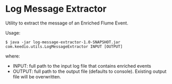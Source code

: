 # Log Message Extractor

Utility to extract the message of an Enriched Flume Event.

Usage:
```shell-session
$ java -jar log-message-extractor-1.0-SNAPSHOT.jar com.keedio.utils.LogMessageExtractor INPUT [OUTPUT]
```
where:
- INPUT: full path to the input log file that contains enriched events
- OUTPUT: full path to the output file (defaults to console). Existing output file will be overwritten.
